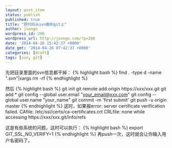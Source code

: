 ```yaml
---
layout: post_item
status: publish
published: true
title: "把代码从svn搬到git上"
author: jsongo
wordpress_id: 298
wordpress_url: http://jsongo.com/?p=298
date: '2014-04-26 15:42:37 +0800'
date_gmt: '2014-04-26 07:42:37 +0800'
categories: [draft]
tags: [svn, git]
---
```

先把目录里面的svn信息都干掉：
{% highlight bash %}
find . -type d -name ".svn"|xargs rm -rf 
{% endhighlight %}


然后
{% highlight bash %}
git init 
git remote add origin https://xxx/xxx.git
git add *
git config --global user.email "your_email@xxx.com"
git config --global user.name "your_name"
git commit -m 'first submit'
git push -u origin master 
{% endhighlight %}
这时，如果报error: server certificate verification failed. CAfile: /etc/ssl/certs/ca-certificates.crt CRLfile: none while accessing https://xxx/xxx.git/info/refs

这是有些系统的问题。这时可以执行：
{% highlight bash %}
export GIT_SSL_NO_VERIFY=1
{% endhighlight %}
再push一次，这时就会让你输入用户名密码了。
